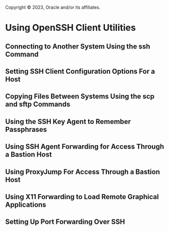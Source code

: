 Copyright © 2023, Oracle and/or its affiliates.

# Using OpenSSH Client Utilities

## Connecting to Another System Using the ssh Command

## Setting SSH Client Configuration Options For a Host

## Copying Files Between Systems Using the scp and sftp Commands

## Using the SSH Key Agent to Remember Passphrases

## Using SSH Agent Forwarding for Access Through a Bastion Host

## Using ProxyJump For Access Through a Bastion Host

## Using X11 Forwarding to Load Remote Graphical Applications

## Setting Up Port Forwarding Over SSH


